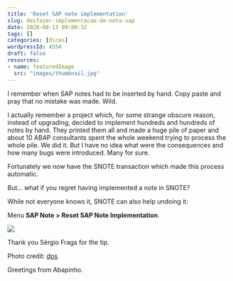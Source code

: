 ```yaml
---
title: 'Reset SAP note implementation'
slug: desfazer-implementacao-de-nota-sap
date: 2020-08-13 09:00:32
tags: []
categories: [dicas]
wordpressId: 4554
draft: false
resources:
- name: featuredImage
  src: "images/thumbnail.jpg"
---
```

I remember when SAP notes had to be inserted by hand. Copy paste and pray that no mistake was made. Wild.

I actually remember a project which, for some strange obscure reason, instead of upgrading, decided to implement hundreds and hundreds of notes by hand. They printed them all and made a huge pile of paper and about 10 ABAP consultants spent the whole weekend trying to process the whole pile. We did it. But I have no idea what were the consequences and how many bugs were introduced. Many for sure.

<!--more-->

Fortunately we now have the SNOTE transaction which made this process automatic.

But... what if you regret having implemented a note in SNOTE?

While not everyone knows it, SNOTE can also help undoing it:

Menu **SAP Note > Reset SAP Note Implementation**.

[![][1]][1]

Thank you Sérgio Fraga for the tip.

Photo credit: [dps][2].

Greetings from Abapinho.

   [1]: images/undo_sap_note.png
   [2]: https://visualhunt.co/a5/a0b96f2b
